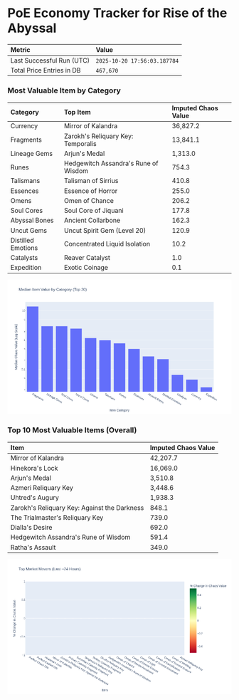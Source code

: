 # PoE Economy Tracker for Rise of the Abyssal

<!-- START_MAINTENANCE -->
| Metric | Value |
|:---|:---|
| Last Successful Run (UTC) | `2025-10-20 17:56:03.187784` |
| Total Price Entries in DB | `467,670` |

<!-- END_MAINTENANCE -->

<!-- START_DATAFRAME_DEBUG -->
<!-- END_DATAFRAME_DEBUG -->

<!-- START_CATEGORY_ANALYSIS -->
### Most Valuable Item by Category
| Category | Top Item | Imputed Chaos Value |
| :--- | :--- | :--- |
| Currency | Mirror of Kalandra | 36,827.2 |
| Fragments | Zarokh's Reliquary Key: Temporalis | 13,841.1 |
| Lineage Gems | Arjun's Medal | 1,313.0 |
| Runes | Hedgewitch Assandra's Rune of Wisdom | 754.3 |
| Talismans | Talisman of Sirrius | 410.8 |
| Essences | Essence of Horror | 255.0 |
| Omens | Omen of Chance | 206.2 |
| Soul Cores | Soul Core of Jiquani | 177.8 |
| Abyssal Bones | Ancient Collarbone | 162.3 |
| Uncut Gems | Uncut Spirit Gem (Level 20) | 120.9 |
| Distilled Emotions | Concentrated Liquid Isolation | 10.2 |
| Catalysts | Reaver Catalyst | 1.0 |
| Expedition | Exotic Coinage | 0.1 |


![Category Analysis Chart](charts/category_analysis.png)
<!-- END_ANALYSIS -->

<!-- START_ANALYSIS -->
### Top 10 Most Valuable Items (Overall)
| Item | Imputed Chaos Value |
| :--- | :--- |
| Mirror of Kalandra | 42,207.7 |
| Hinekora's Lock | 16,069.0 |
| Arjun's Medal | 3,510.8 |
| Azmeri Reliquary Key | 3,448.6 |
| Uhtred's Augury | 1,938.3 |
| Zarokh's Reliquary Key: Against the Darkness | 848.1 |
| The Trialmaster's Reliquary Key | 739.0 |
| Dialla's Desire | 692.0 |
| Hedgewitch Assandra's Rune of Wisdom | 591.4 |
| Ratha's Assault | 349.0 |


![Market Movers Chart](charts/market_movers.png)
<!-- END_ANALYSIS -->
